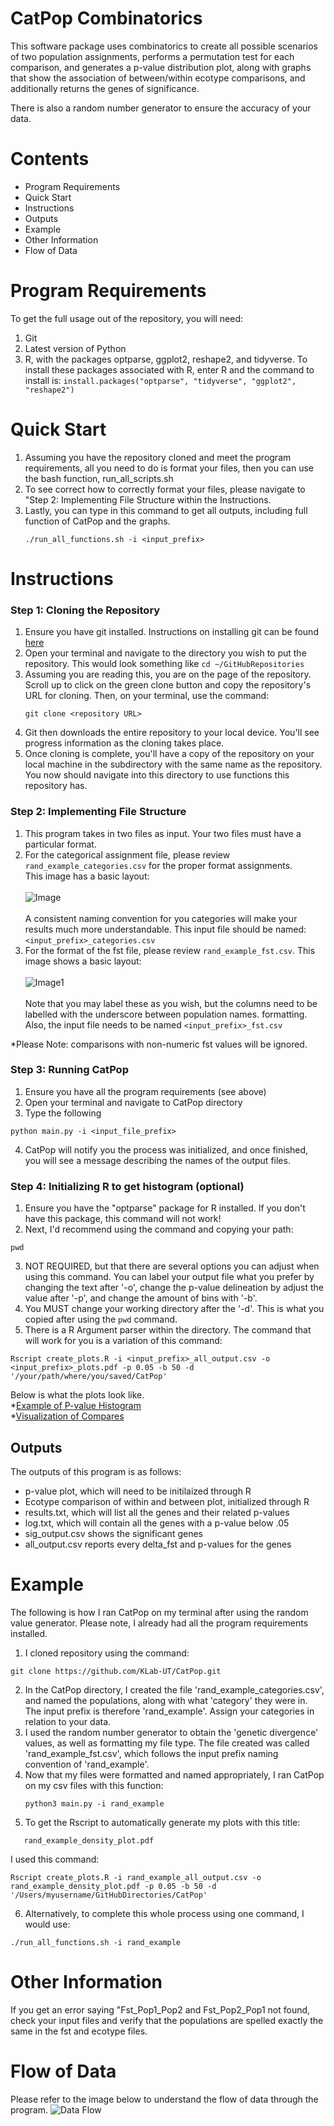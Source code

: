 # CatPop Combinatorics

This software package uses combinatorics to create all possible scenarios of two
population assignments, performs a permutation test for each comparison, and
generates a p-value distribution plot, along with graphs that show the association of between/within
ecotype comparisons, and additionally returns the genes of significance.

There is also a random number generator to ensure the accuracy of your data.

# Contents
* Program Requirements
* Quick Start
* Instructions
* Outputs
* Example
* Other Information
* Flow of Data

# Program Requirements
To get the full usage out of the repository, you will need:
1. Git
2. Latest version of Python
3. R, with the packages optparse, ggplot2, reshape2, and tidyverse. To install these
   packages associated with R, enter R and the command to install is:
   ```install.packages("optparse", "tidyverse", "ggplot2", "reshape2") ```
# Quick Start
1. Assuming you have the repository cloned and meet the program requirements,
   all you need to do is format your files, then you can use the bash function,
   run_all_scripts.sh
2. To see correct how to correctly format your files, please navigate to "Step
   2: Implementing File Structure within the Instructions.
3. Lastly, you can type in this command to get all outputs, including full
   function of CatPop and the graphs.
   ```
   ./run_all_functions.sh -i <input_prefix>
   ```

# Instructions
### Step 1: Cloning the Repository
1. Ensure you have git installed. Instructions on installing git can be found
[here](https://git-scm.com/downloads)
2. Open your terminal and navigate to the directory you wish to put the
   repository. This would look something like ```cd ~/GitHubRepositories```
3. Assuming you are reading this, you are on the page of the repository. Scroll up to click on the green clone button and copy
   the repository's URL for cloning. Then, on your terminal, use the command:
   ```
   git clone <repository URL>
   ```
4. Git then downloads the entire repository to your local device.  You'll see
   progress information as the cloning takes place.
5. Once cloning is complete, you'll have a copy of the repository on your local
   machine in the subdirectory with the same name as the repository. You now
   should navigate into this directory to use functions this repository has.

### Step 2: Implementing File Structure
1. This program takes in two files as input. Your two files must have a
   particular format.
2. For the categorical assignment file, please review
   ```rand_example_categories.csv``` for the proper format assignments.<br />
   This image has a basic layout:<br />
   <br />
   ![Image](Diagrams/category_csv_structure.png)<br />
   <br />
   A consistent naming convention for you categories will make your results much
   more understandable. This input file should be named:
   ```<input_prefix>_categories.csv```
3. For the format of the fst file, please review ```rand_example_fst.csv```.
   This image shows a basic layout:<br />
   <br />
   ![Image1](Diagrams/fst_csv_structure.png)<br />
   <br />
   Note that you may label these as you wish,
   but the columns need to be labelled with the underscore between population names.
   formatting. Also, the input file needs to be named
   ```<input_prefix>_fst.csv```

*Please Note: comparisons with non-numeric fst values will be ignored.

### Step 3: Running CatPop
1. Ensure you have all the program requirements (see above)
2. Open your terminal and navigate to CatPop directory
3. Type the following
```
python main.py -i <input_file_prefix>
```
4. CatPop will notify you the process was initialized, and once finished, you will see a message describing the names of the output
  files.

### Step 4: Initializing R to get histogram (optional)
1. Ensure you have the "optparse" package for R installed. If you don't have
   this package, this command will not work!
2. Next, I'd recommend using the command and copying your path:
```
pwd
```
3. NOT REQUIRED, but that there are several options you can adjust when using this command. You can label your output file what you prefer by changing the text after '-o', change the p-value delineation by adjust the value after '-p', and change the amount of bins with '-b'. <br />
4. You MUST change your working directory after the '-d'. This is what you
  copied after using the ```pwd``` command. <br />
5. There is a R Argument parser within the directory. The command that will work
   for you is a variation of this command:
```
Rscript create_plots.R -i <input_prefix>_all_output.csv -o <input_prefix>_plots.pdf -p 0.05 -b 50 -d '/your/path/where/you/saved/CatPop'
```
Below is what the plots look like.<br />
*[Example of P-value Histogram](Diagrams/rand_density_plot.pdf)<br />
*[Visualization of Compares](Diagrams/rand_fst_exons_plot.pdf)<br />
## Outputs

The outputs of this program is as follows:
* p-value plot, which will need to be initilaized through R
* Ecotype comparison of within and between plot, initialized through R
* results.txt, which will list all the genes and their related p-values
* log.txt, which will contain all the genes with a p-value below .05
* sig_output.csv shows the significant genes
* all_output.csv reports every delta_fst and p-values for the genes

# Example
The following is how I ran CatPop on my terminal after using the random value
generator. Please note, I already had all
the program requirements installed. <br />

1. I cloned repository using the command: <br />
```
git clone https://github.com/KLab-UT/CatPop.git
```
2. In the CatPop directory, I created the file 'rand_example_categories.csv', and named the populations,
   along with what 'category' they were in. The input prefix is therefore
   'rand_example'. Assign your categories in relation
   to your data.
3. I used the random number generator to obtain the 'genetic divergence' values,
   as well as formatting my file type. The file created was called
   'rand_example_fst.csv', which follows the input prefix naming convention of
   'rand_example'.
4. Now that my files were formatted and named appropriately, I ran CatPop on my
   csv files with this function:
   ```
   python3 main.py -i rand_example
   ```
5. To get the Rscript to automatically generate my plots with this title:
```
   rand_example_density_plot.pdf
```
I used this command:
```
Rscript create_plots.R -i rand_example_all_output.csv -o rand_example_density_plot.pdf -p 0.05 -b 50 -d '/Users/myusername/GitHubDirectories/CatPop'
```
6. Alternatively, to complete this whole process using one command, I would use:
```
./run_all_functions.sh -i rand_example
```

# Other Information
If you get an error saying "Fst_Pop1_Pop2 and Fst_Pop2_Pop1 not found, check your input files and verify that the populations are spelled exactly the same in the fst and ecotype files.

# Flow of Data

Please refer to the image below to understand the flow of data through the
program.
![Data Flow](Diagrams/data_flow.png)
